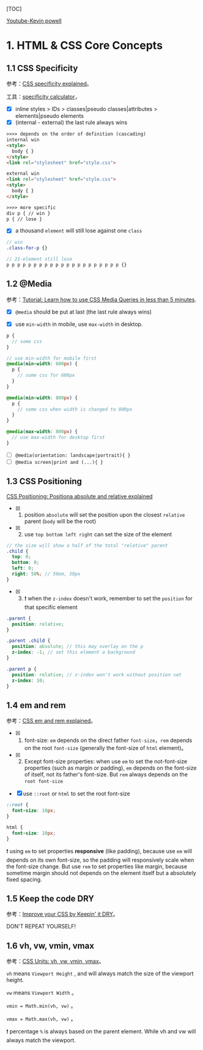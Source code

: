 [TOC]

[Youtube-Kevin powell]()

# 1. HTML & CSS Core Concepts

## 1.1 CSS Specificity

参考：[CSS specificity explained](https://www.youtube.com/watch?v=c0kfcP_nD9E&list=PL4-IK0AVhVjP27yZLwW-gkPggRps0CCnP)。

工具：[specificity calculator](https://specificity.keegan.st/)，

- [x] inline styles > IDs > classes|pseudo classes|attributes > elements|pseudo elements
- [x] (internal - external) the last rule always wins

```html
>>>> depends on the order of definition (cascading)
internal win
<style>
  body { }
</style>
<link rel="stylesheet" href="style.css">

external win
<link rel="stylesheet" href="style.css">
<style>
  body { }
</style>
```

```html
>>>> more specific
div p { // win }
p { // lose }
```

- [x] a thousand `element` will still lose against one `class`

```scss
// win
.class-for-p {}

// 21-element still lose
p p p p p p p p p p p p p p p p p p p p p {}
```

## 1.2 @Media

参考：[Tutorial: Learn how to use CSS Media Queries in less than 5 minutes](youtube.com/watch?v=2KL-z9A56SQ&list=PL4-IK0AVhVjP27yZLwW-gkPggRps0CCnP&index=3).

- [x] `@media` should be put at last (the last rule always wins)

- [x] use `min-width` in mobile, use `max-width` in desktop.

```scss
p {
  // some css
}

// use min-width for mobile first
@media(min-width: 600px) {
  p { 
    // some css for 600px
  }
}

@media(min-width: 800px) {
  p {
    // some css when width is changed to 800px
  }
}

@media(max-width: 800px) {
  // use max-width for desktop first
}
```

- [ ] `@media(orientation: landscape|portrait){ }`
- [ ] `@media screen|print and (...){ }`

## 1.3 CSS Positioning

[CSS Positioning: Positiona absolute and relative explained](https://www.youtube.com/watch?v=P6UgYq3J3Qs&list=PL4-IK0AVhVjP27yZLwW-gkPggRps0CCnP&index=3)

- [x] 1. position `absolute` will set the position upon the closest `relative` parent (`body` will be the root)

- [x] 2. use `top bottom left right` can set the size of the element

```scss
// the size will show a half of the total "relative" parent 
.child {
  top: 0;
  bottom: 0;
  left: 0;
  right: 50%; // 50em, 50px
}
```

- [x] 3. :exclamation: when the `z-index` doesn't work, remember to set the `position` for that specific element

```scss
.parent {
  position: relative;
}

.parent .child {
  position: absolute; // this may overlay on the p
  z-index: -1; // set this element a background
}

.parent p {
  position: relative; // z-index won't work without position set
  z-index: 10;
}
```

## 1.4 em and rem

参考：[CSS em and rem explained](https://www.youtube.com/watch?v=_-aDOAMmDHI&list=PL4-IK0AVhVjP27yZLwW-gkPggRps0CCnP&index=4)。

- [x] 1. font-size: `em` depends on the direct father `font-size`，`rem` depends on the root `font-size` (generally the font-size of `html` element)。
- [x] 2. Except font-size properties: when use `em` to set the not-font-size properties (such as margin or padding), `em` depends on the font-size of itself, not its father's font-size. But `rem` always depends on the `root font-size`

- [x] use `::root` or `html` to set the root font-size

```scss
::root {
  font-size: 10px;
}

html {
  font-size: 10px;
}
```

:exclamation: using `em` to set properties **responsive** (like padding), because use `em` will depends on its own font-size, so the padding will responsively scale when the font-size change. But use `rem` to set properties like margin, because sometime margin should not depends on the element itself but a absolutely fixed spacing.

## 1.5 Keep the code DRY

参考：[Improve your CSS by Keepin' it DRY](https://www.youtube.com/watch?v=0px6YH-cauQ&list=PL4-IK0AVhVjP27yZLwW-gkPggRps0CCnP&index=5)。

DON'T REPEAT YOURSELF!

## 1.6 vh, vw, vmin, vmax

参考：[CSS Units: vh, vw, vmin, vmax](https://www.youtube.com/watch?v=IWFqGsXxJ1E&list=PL4-IK0AVhVjP27yZLwW-gkPggRps0CCnP&index=6)。

`vh` means `Viewport Height` , and will always match the size of the viewport height.

`vw` means `Viewport Width` 。

`vmin = Math.min(vh, vw)` 。

`vmax = Math.max(vh, vw)` 。

:exclamation: percentage `%` is always based on the parent element. While vh and vw  will always match the viewport.
